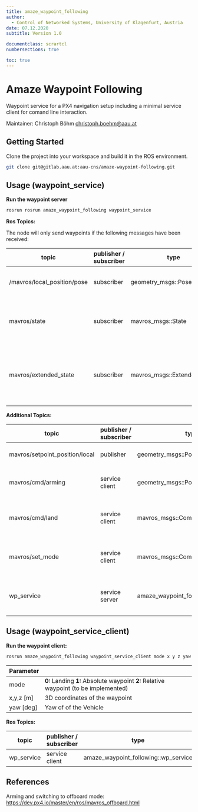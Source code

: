 ```yaml
---
title: amaze_waypoint_following
author:
  - Control of Networked Systems, University of Klagenfurt, Austria
date: 07.12.2020
subtitle: Version 1.0

documentclass: scrartcl
numbersections: true

toc: true
---
```


# Amaze Waypoint Following

Waypoint service for a PX4 navigation setup including a minimal service client for comand line interaction.

Maintainer: Christoph Böhm christoph.boehm@aau.at

## Getting Started

Clone the project into your workspace and build it in the ROS environment.
```sh
git clone git@gitlab.aau.at:aau-cns/amaze-waypoint-following.git
```

## Usage (waypoint_service)
**Run the waypoint server**

```sh
rosrun rosrun amaze_waypoint_following waypoint_service
```

**Ros Topics:**

The node will only send waypoints if the following messages have been received:

| topic | publisher / subscriber | type | content |
|---|---|---|---|
| /mavros/local_position/pose | subscriber | geometry_msgs::PoseStamped | Current pose of the vehicle |
| mavros/state | subscriber | mavros_msgs::State         | Current state of the vehicle (check if armed) |
| mavros/extended_state | subscriber | mavros_msgs::ExtendedState | Current estended state of the vehicle (check if landed or in air) |

**Additional Topics:**

| topic | publisher / subscriber | type | content |
|---|---|---|---|
| mavros/setpoint_position/local | publisher | geometry_msgs::PoseStamped | Publishing of the waypoint |
| mavros/cmd/arming | service client | geometry_msgs::PoseStamped | Used for arming the vehicle |
| mavros/cmd/land | service client | mavros_msgs::CommandBool             | Used to send land comand to the vehicle |
| mavros/set_mode | service client | mavros_msgs::CommandTOL | Used to enable the offboard mode |
| wp_service | service server | amaze_waypoint_following::wp_service | Own service to receive waypoint requests |

## Usage (waypoint_service_client)
**Run the waypoint client:**

```sh
rosrun amaze_waypoint_following waypoint_service_client mode x y z yaw
```

| Parameter |                                                              |
| --------- | ------------------------------------------------------------ |
| mode      | **0:** Landing **1:** Absolute waypoint **2:** Relative waypoint (to be implemented) |
| x,y,z [m] | 3D coordinates of the waypoint                               |
| yaw [deg] | Yaw of of the Vehicle                                        |

**Ros Topics:**

| topic | publisher / subscriber | type | content |
|---|---|---|---|
| wp_service | service client | amaze_waypoint_following::wp_service | Requesting a waypoint |

## References

Arming and switching to offboard mode: https://dev.px4.io/master/en/ros/mavros_offboard.html
